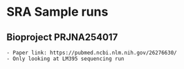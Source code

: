 # SRA Sample runs

## Bioproject PRJNA254017
    - Paper link: https://pubmed.ncbi.nlm.nih.gov/26276630/
    - Only looking at LM395 sequencing run

